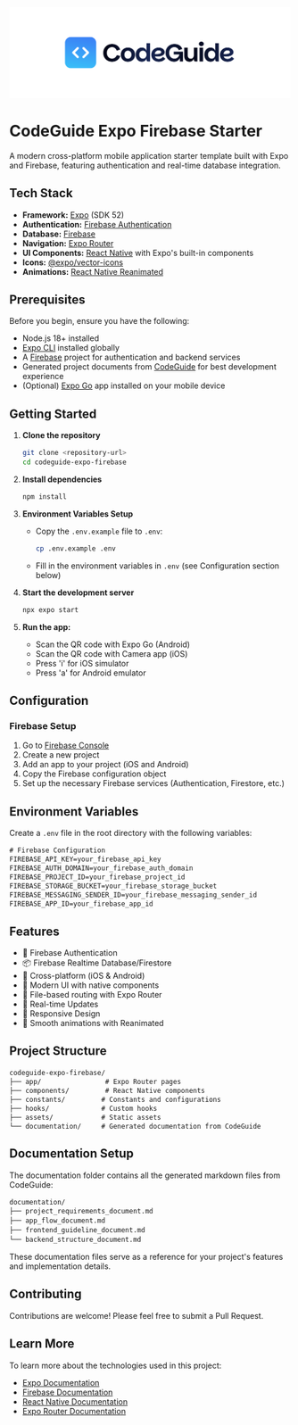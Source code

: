 [![CodeGuide](/codeguide-backdrop.svg)](https://codeguide.dev)

# CodeGuide Expo Firebase Starter

A modern cross-platform mobile application starter template built with Expo and Firebase, featuring authentication and real-time database integration.

## Tech Stack

- **Framework:** [Expo](https://expo.dev/) (SDK 52)
- **Authentication:** [Firebase Authentication](https://firebase.google.com/products/auth)
- **Database:** [Firebase](https://firebase.google.com/)
- **Navigation:** [Expo Router](https://docs.expo.dev/router/introduction/)
- **UI Components:** [React Native](https://reactnative.dev/) with Expo's built-in components
- **Icons:** [@expo/vector-icons](https://docs.expo.dev/guides/icons/)
- **Animations:** [React Native Reanimated](https://docs.swmansion.com/react-native-reanimated/)

## Prerequisites

Before you begin, ensure you have the following:

- Node.js 18+ installed
- [Expo CLI](https://docs.expo.dev/get-started/installation/) installed globally
- A [Firebase](https://firebase.google.com/) project for authentication and backend services
- Generated project documents from [CodeGuide](https://codeguide.dev/) for best development experience
- (Optional) [Expo Go](https://expo.dev/client) app installed on your mobile device

## Getting Started

1. **Clone the repository**

   ```bash
   git clone <repository-url>
   cd codeguide-expo-firebase
   ```

2. **Install dependencies**

   ```bash
   npm install
   ```

3. **Environment Variables Setup**

   - Copy the `.env.example` file to `.env`:
     ```bash
     cp .env.example .env
     ```
   - Fill in the environment variables in `.env` (see Configuration section below)

4. **Start the development server**

   ```bash
   npx expo start
   ```

5. **Run the app:**
   - Scan the QR code with Expo Go (Android)
   - Scan the QR code with Camera app (iOS)
   - Press 'i' for iOS simulator
   - Press 'a' for Android emulator

## Configuration

### Firebase Setup

1. Go to [Firebase Console](https://console.firebase.google.com/)
2. Create a new project
3. Add an app to your project (iOS and Android)
4. Copy the Firebase configuration object
5. Set up the necessary Firebase services (Authentication, Firestore, etc.)

## Environment Variables

Create a `.env` file in the root directory with the following variables:

```env
# Firebase Configuration
FIREBASE_API_KEY=your_firebase_api_key
FIREBASE_AUTH_DOMAIN=your_firebase_auth_domain
FIREBASE_PROJECT_ID=your_firebase_project_id
FIREBASE_STORAGE_BUCKET=your_firebase_storage_bucket
FIREBASE_MESSAGING_SENDER_ID=your_firebase_messaging_sender_id
FIREBASE_APP_ID=your_firebase_app_id
```

## Features

- 🔐 Firebase Authentication
- 📦 Firebase Realtime Database/Firestore
- 📱 Cross-platform (iOS & Android)
- 🎨 Modern UI with native components
- 🚀 File-based routing with Expo Router
- 🔄 Real-time Updates
- 📱 Responsive Design
- 💫 Smooth animations with Reanimated

## Project Structure

```
codeguide-expo-firebase/
├── app/                # Expo Router pages
├── components/         # React Native components
├── constants/         # Constants and configurations
├── hooks/             # Custom hooks
├── assets/            # Static assets
└── documentation/     # Generated documentation from CodeGuide
```

## Documentation Setup

The documentation folder contains all the generated markdown files from CodeGuide:

```bash
documentation/
├── project_requirements_document.md
├── app_flow_document.md
├── frontend_guideline_document.md
└── backend_structure_document.md
```

These documentation files serve as a reference for your project's features and implementation details.

## Contributing

Contributions are welcome! Please feel free to submit a Pull Request.

## Learn More

To learn more about the technologies used in this project:

- [Expo Documentation](https://docs.expo.dev/)
- [Firebase Documentation](https://firebase.google.com/docs)
- [React Native Documentation](https://reactnative.dev/docs/getting-started)
- [Expo Router Documentation](https://docs.expo.dev/router/introduction/)
